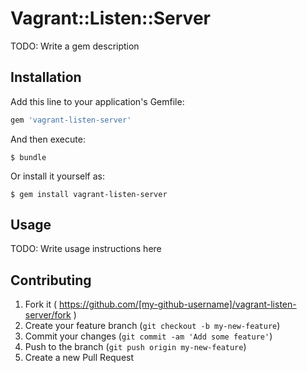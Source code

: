 # Vagrant::Listen::Server

TODO: Write a gem description

## Installation

Add this line to your application's Gemfile:

```ruby
gem 'vagrant-listen-server'
```

And then execute:

    $ bundle

Or install it yourself as:

    $ gem install vagrant-listen-server

## Usage

TODO: Write usage instructions here

## Contributing

1. Fork it ( https://github.com/[my-github-username]/vagrant-listen-server/fork )
2. Create your feature branch (`git checkout -b my-new-feature`)
3. Commit your changes (`git commit -am 'Add some feature'`)
4. Push to the branch (`git push origin my-new-feature`)
5. Create a new Pull Request
